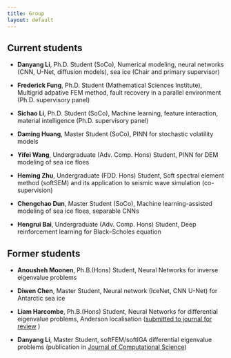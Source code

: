 ```yaml
---
title: Group
layout: default
---
```


## Current students

- **Danyang Li**, Ph.D. Student (SoCo), Numerical modeling, neural networks (CNN, U-Net, diffusion models), sea ice (Chair and primary supervisor)

- **Frederick Fung**, Ph.D. Student (Mathematical Sciences Institute), Multigrid adpative FEM method, fault recovery in a parallel environment (Ph.D. supervisory panel)

- **Sichao Li**, Ph.D. Student (SoCo), Machine learning, feature interaction, material intelligence (Ph.D. supervisory panel)

- **Daming Huang**, Master Student (SoCo), PINN for stochastic volatility models

- **Yifei Wang**, Undergraduate (Adv. Comp. Hons) Student, PINN for DEM modeling of sea ice floes

- **Heming Zhu**, Undergraduate (FDD. Hons) Student, Soft spectral element method (softSEM) and its application to seismic wave simulation (co-supervision)

- **Chengchao Dun**, Master Student (SoCo), Machine learning-assisted modeling of sea ice floes, separable CNNs

- **Hengrui Bai**, Undergraduate (Adv. Comp. Hons) Student, Deep reinforcement learning for Black–Scholes equation

## Former students

- **Anousheh Moonen**, Ph.B.(Hons) Student, Neural Networks for inverse eigenvalue problems

- **Diwen Chen**, Master Student, Neural network (IceNet, CNN U-Net) for Antarctic sea ice

- **Liam Harcombe**, Ph.B.(Hons) Student, Neural Networks for differential eigenvalue problems, Anderson localisation ([submitted to journal for review](https://arxiv.org/abs/2305.06802) )

- **Danyang Li**, Master Student, softFEM/softIGA differential eigenvalue problems (publication in [Journal of Computational Science](https://www.sciencedirect.com/science/article/pii/S1877750323000923))
